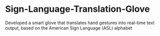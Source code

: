 # Sign-Language-Translation-Glove
Developed a smart glove that translates hand gestures into real-time text output, based on the American Sign Language (ASL) alphabet
